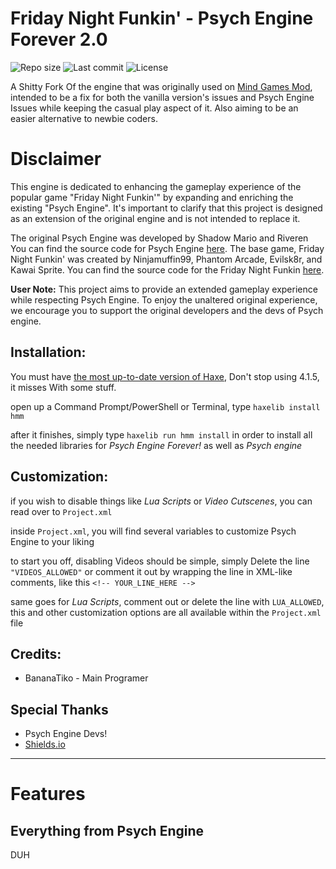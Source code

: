 # Friday Night Funkin' - Psych Engine Forever 2.0
![Repo size](https://img.shields.io/github/repo-size/bananaTiko/FNF-PsychEngineForever2.0?logo=github)
![Last commit](https://img.shields.io/github/last-commit/bananaTiko/FNF-PsychEngineForever2.0?logo=github)
![License](https://img.shields.io/github/license/bananaTiko/FNF-PsychEngineForever2.0?logo=github)

A Shitty Fork Of the engine that was originally used on [Mind Games Mod](https://gamebanana.com/mods/301107), intended to be a fix for both the vanilla version's issues and Psych Engine Issues while keeping the casual play aspect of it. Also aiming to be an easier alternative to newbie coders. 

# Disclaimer

This engine is dedicated to enhancing the gameplay experience of the popular game "Friday Night Funkin'" by expanding and enriching the existing "Psych Engine". It's important to clarify that this project is designed as an extension of the original engine and is not intended to replace it.

The original Psych Engine was developed by Shadow Mario and Riveren You can find the source code for Psych Engine [here](https://github.com/ShadowMario/FNF-PsychEngine). The base game, Friday Night Funkin' was created by Ninjamuffin99, Phantom Arcade, Evilsk8r, and Kawai Sprite. You can find the source code for the Friday Night Funkin [here](https://github.com/FunkinCrew/Funkin).

**User Note:** This project aims to provide an extended gameplay experience while respecting Psych Engine. To enjoy the unaltered original experience, we encourage you to support the original developers and the
devs of Psych engine. 

## Installation:
You must have [the most up-to-date version of Haxe](https://haxe.org/download/), Don't stop using 4.1.5, it misses With some stuff.

open up a Command Prompt/PowerShell or Terminal, type `haxelib install hmm`

after it finishes, simply type `haxelib run hmm install` in order to install all the needed libraries for *Psych Engine Forever!* as well as *Psych engine*

## Customization:

if you wish to disable things like *Lua Scripts* or *Video Cutscenes*, you can read over to `Project.xml`

inside `Project.xml`, you will find several variables to customize Psych Engine to your liking

to start you off, disabling Videos should be simple, simply Delete the line `"VIDEOS_ALLOWED"` or comment it out by wrapping the line in XML-like comments, like this `<!-- YOUR_LINE_HERE -->`

same goes for *Lua Scripts*, comment out or delete the line with `LUA_ALLOWED`, this and other customization options are all available within the `Project.xml` file

## Credits:
* BananaTiko - Main Programer

## Special Thanks
* Psych Engine Devs!
* [Shields.io](https://shields.io/)
_____________________________________

# Features

## Everything from Psych Engine

DUH
